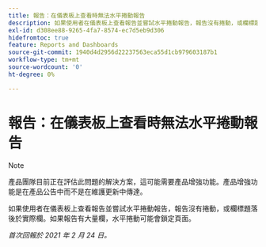 ```yaml
---
title: 報告：在儀表板上查看時無法水平捲動報告
description: 如果使用者在儀表板上查看報告並嘗試水平捲動報告，報告沒有捲動，或欄標題落後於實際欄。如果報告有大量欄，水平捲動可能會鎖定頁面。
exl-id: d308ee88-9265-4fa7-8574-ec7d5eb9d306
hidefromtoc: true
feature: Reports and Dashboards
source-git-commit: 1940d4d2956d22237563eca55d1cb979603187b1
workflow-type: tm+mt
source-wordcount: '0'
ht-degree: 0%

---
```


# 報告：在儀表板上查看時無法水平捲動報告

>[!NOTE]
>
>產品團隊目前正在評估此問題的解決方案，這可能需要產品增強功能。產品增強功能是在產品公告中而不是在維護更新中傳達。

如果使用者在儀表板上查看報告並嘗試水平捲動報告，報告沒有捲動，或欄標題落後於實際欄。如果報告有大量欄，水平捲動可能會鎖定頁面。

_首次回報於 2021 年 2 月 24 日。_

<!--CHECK ME - NO VIEWS APRIL-JUNE 2025-->

